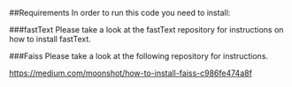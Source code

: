 ##Requirements
In order to run this code you need to install:

###fastText
Please take a look at the fastText repository for instructions on how to install fastText.

###Faiss
Please take a look at the following repository for instructions.
<!-- to install faiss -->
https://medium.com/moonshot/how-to-install-faiss-c986fe474a8f


